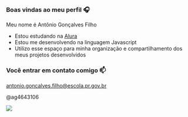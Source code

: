 ### Boas vindas ao meu perfil 🎧

Meu nome é Antônio Gonçalves Filho

- Estou estudando na [Alura](https://www.alura.com.br)
- Estou me desenvolvendo na linguagem Javascript
- Utilizo esse espaço para minha organização e compartilhamento dos meus projetos desenvolvidos

### Você entrar em contato comigo 📫

antonio.goncalves.filho@escola.pr.gov.br

@ag4643106

![](https://media.tenor.com/mCiM7CmGGI4AAAAC/naruto.gif)
